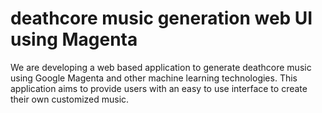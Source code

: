# deathcore music generation web UI using Magenta

We are developing a web based application to generate deathcore music using Google Magenta and other machine learning technologies. This application aims to provide users with an easy to use interface to create their own customized music. 
